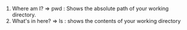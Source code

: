 1. Where am I? => pwd : Shows the absolute path of your working directory.
2. What's in here? => ls : shows the contents of your working directory
